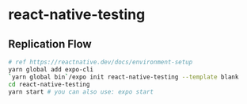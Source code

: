 # react-native-testing

## Replication Flow

```sh
# ref https://reactnative.dev/docs/environment-setup
yarn global add expo-cli
`yarn global bin`/expo init react-native-testing --template blank
cd react-native-testing
yarn start # you can also use: expo start
```

